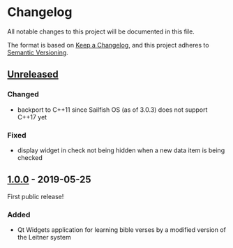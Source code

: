 # Changelog
All notable changes to this project will be documented in this file.

The format is based on [Keep a Changelog](https://keepachangelog.com/en/1.0.0/),
and this project adheres to [Semantic Versioning](https://semver.org/spec/v2.0.0.html).

## [Unreleased]

### Changed
- backport to C++11 since Sailfish OS (as of 3.0.3)  does not support C++17 yet

### Fixed
- display widget in check not being hidden when a new data item is being checked

## [1.0.0] - 2019-05-25
First public release!

### Added
- Qt Widgets application for learning bible verses by a modified version of the Leitner system


[Unreleased]: https://github.com/markuspg/LeitnerLearner/compare/v1.0.0...HEAD
[1.0.0]: https://github.com/markuspg/LeitnerLearner/releases/tag/v1.0.0
